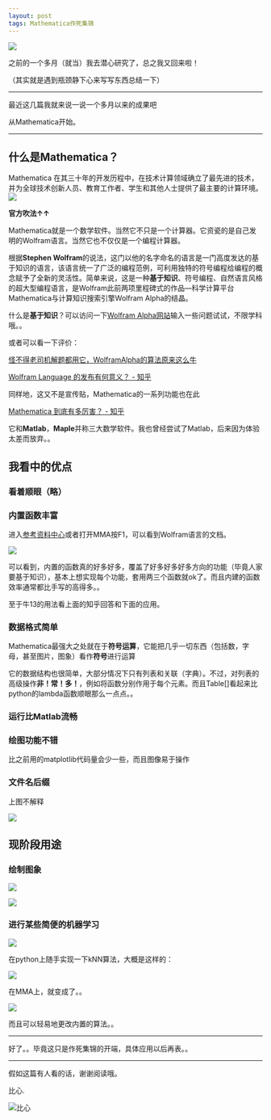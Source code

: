 ```yaml
---
layout: post
tags: Mathematica作死集锦
---
```


![](/images/00037.jpg)

<!--more-->

之前的一个多月（就当）我去潜心研究了，总之我又回来啦！

（其实就是遇到瓶颈静下心来写写东西总结一下）

---

最近这几篇我就来说一说一个多月以来的成果吧

从Mathematica开始。

---

## 什么是Mathematica？

Mathematica 在其三十年的开发历程中，在技术计算领域确立了最先进的技术，并为全球技术创新人员、教育工作者、学生和其他人士提供了最主要的计算环境。
![](/images/00029.jpg)

**官方吹法↑↑**

Mathematica就是一个数学软件。当然它不只是一个计算器。它资瓷的是自己发明的Wolfram语言。当然它也不仅仅是一个编程计算器。

根据**Stephen Wolfram**的说法，这门以他的名字命名的语言是一门高度发达的基于知识的语言，该语言统一了广泛的编程范例，可利用独特的符号编程给编程的概念赋予了全新的灵活性。简单来说，这是一种**基于知识**、符号编程、自然语言风格的超大型编程语言，是Wolfram此前两项里程碑式的作品—科学计算平台 Mathematica与计算知识搜索引擎Wolfram Alpha的结晶。

什么是**基于知识**？可以访问一下[Wolfram Alpha网站](http://www.wolframalpha.com/)输入一些问题试试，不限学科哦。。

或者可以看一下评价：

[怪不得老司机解题都用它，WolframAlpha的算法原来这么牛 ](http://www.sohu.com/a/155474162_354973)

[Wolfram Language 的发布有何意义？ - 知乎](https://www.zhihu.com/question/22860404)

同样地，这又不是宣传贴，Mathematica的一系列功能也在此

[Mathematica 到底有多厉害？ - 知乎](https://www.zhihu.com/question/27834147/answer/38337425)

它和**Matlab**，**Maple**并称三大数学软件。我也曾经尝试了Matlab，后来因为体验太差而放弃。。

## 我看中的优点

### 看着顺眼（略）

### 内置函数丰富

进入[参考资料中心](http://reference.wolfram.com/language/?source=nav)或者打开MMA按F1，可以看到Wolfram语言的文档。

![](/images/00030.jpg)

可以看到，内置的函数真的好多好多，覆盖了好多好多好多方向的功能（毕竟人家要基于知识），基本上想实现每个功能，套用两三个函数就ok了。而且内建的函数效率通常都比手写的高得多。。

至于牛13的用法看上面的知乎回答和下面的应用。

### 数据格式简单

Mathematica最强大之处就在于**符号运算**，它能把几乎一切东西（包括数，字母，甚至图片，图象）看作**符号**进行运算

它的数据结构也很简单，大部分情况下只有列表和关联（字典）。不过，对列表的高级操作**非！常！多！**，例如将函数分别作用于每个元素。而且Table[]看起来比python的lambda函数顺眼那么一点点。。

### 运行比Matlab流畅

### 绘图功能不错

比之前用的matplotlib代码量会少一些，而且图像易于操作

### 文件名后缀

上图不解释

![](/images/00031.jpg)

## 现阶段用途

### 绘制图象

![](/images/00032.jpg)

![](/images/00033.jpg)

### 进行某些简便的机器学习

![](/images/00034.jpg)

在python上随手实现一下kNN算法，大概是这样的：

![](/images/00035.jpg)

在MMA上，就变成了。。

![](/images/00036.jpg)

而且可以轻易地更改内置的算法。。

---

好了。。毕竟这只是作死集锦的开端，具体应用以后再表。。

---

假如这篇有人看的话，谢谢阅读哦。

比心.

![比心](/images/bixin.jpg)
